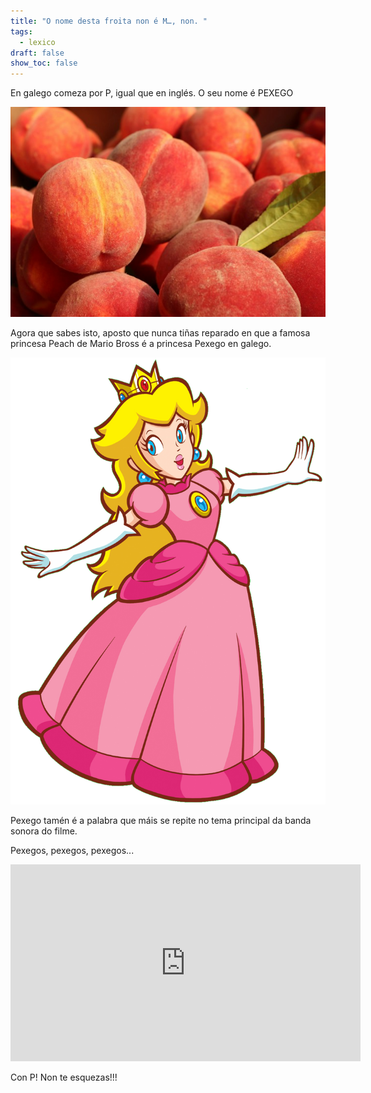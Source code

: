 ```yaml
---
title: "O nome desta froita non é M…, non. "
tags:
  - lexico
draft: false
show_toc: false
---
```

En galego comeza por P, igual que en inglés. O seu nome é  PEXEGO

![](/img/pexegos.jpg)

Agora que sabes isto, aposto que nunca tiñas reparado en que a famosa princesa Peach de Mario Bross é a princesa Pexego en galego.

![](/img/princess_peach_pexego.png)

Pexego tamén é a palabra que máis se repite no tema principal da banda sonora do filme. 

Pexegos, pexegos, pexegos... 

<iframe width="560" height="315" src="https://www.youtube.com/embed/imSefM4GPpE?si=_x7cl7b2pMVT-Fic" title="YouTube video player" frameborder="0" allow="accelerometer; autoplay; clipboard-write; encrypted-media; gyroscope; picture-in-picture; web-share" allowfullscreen></iframe>

Con P! Non te esquezas!!!